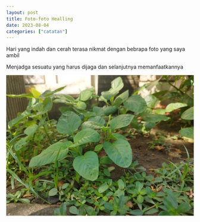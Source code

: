 ```yaml
---
layout: post
title: Foto-foto Healling
date: 2023-08-04
categories: ["catatan"]
---
```


Hari yang indah dan cerah terasa nikmat dengan bebrapa foto yang saya ambil

Menjadga sesuatu yang harus dijaga dan selanjutnya memanfaatkannya

![Bayam-bayam Kecil](/assets/img/bayam-bayam-kecil.jpg)

